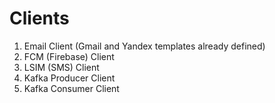 # Clients

1) Email Client (Gmail and Yandex templates already defined)
2) FCM (Firebase) Client
3) LSIM (SMS) Client
4) Kafka Producer Client
5) Kafka Consumer Client
